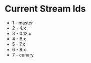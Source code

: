 # Current Stream Ids

* 1 - master
* 2 - 4.x
* 3 - 0.12.x
* 4 - 6.x
* 5 - 7.x
* 6 - 8.x
* 7 - canary
